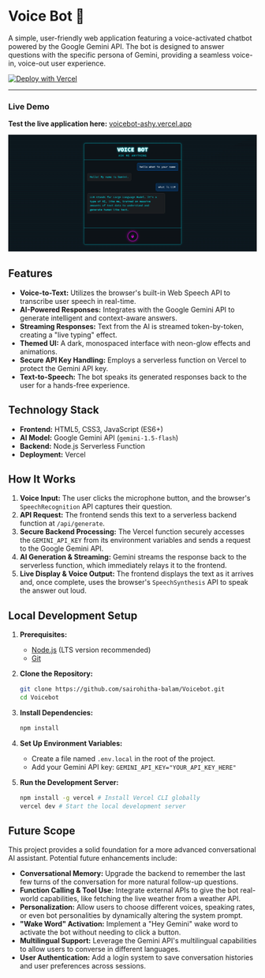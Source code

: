 # Voice Bot 🤖

A simple, user-friendly web application featuring a voice-activated chatbot powered by the Google Gemini API. The bot is designed to answer questions with the specific persona of Gemini, providing a seamless voice-in, voice-out user experience.

[![Deploy with Vercel](https://vercel.com/button)](https://vercel.com)

---

### Live Demo

**Test the live application here:** [voicebot-ashy.vercel.app](https://voicebot-ashy.vercel.app/)

![Voice Bot UI](voicebot.png)

## Features

-   **Voice-to-Text:** Utilizes the browser's built-in Web Speech API to transcribe user speech in real-time.
-   **AI-Powered Responses:** Integrates with the Google Gemini API to generate intelligent and context-aware answers.
-   **Streaming Responses:** Text from the AI is streamed token-by-token, creating a "live typing" effect.
-   **Themed UI:** A dark, monospaced interface with neon-glow effects and animations.
-   **Secure API Key Handling:** Employs a serverless function on Vercel to protect the Gemini API key.
-   **Text-to-Speech:** The bot speaks its generated responses back to the user for a hands-free experience.

## Technology Stack

-   **Frontend:** HTML5, CSS3, JavaScript (ES6+)
-   **AI Model:** Google Gemini API (`gemini-1.5-flash`)
-   **Backend:** Node.js Serverless Function
-   **Deployment:** Vercel

## How It Works

1.  **Voice Input:** The user clicks the microphone button, and the browser's `SpeechRecognition` API captures their question.
2.  **API Request:** The frontend sends this text to a serverless backend function at `/api/generate`.
3.  **Secure Backend Processing:** The Vercel function securely accesses the `GEMINI_API_KEY` from its environment variables and sends a request to the Google Gemini API.
4.  **AI Generation & Streaming:** Gemini streams the response back to the serverless function, which immediately relays it to the frontend.
5.  **Live Display & Voice Output:** The frontend displays the text as it arrives and, once complete, uses the browser's `SpeechSynthesis` API to speak the answer out loud.

## Local Development Setup

1.  **Prerequisites:**
    -   [Node.js](https://nodejs.org/) (LTS version recommended)
    -   [Git](https://git-scm.com/)

2.  **Clone the Repository:**
    ```bash
    git clone https://github.com/sairohitha-balam/Voicebot.git
    cd Voicebot
    ```

3.  **Install Dependencies:**
    ```bash
    npm install
    ```

4.  **Set Up Environment Variables:**
    -   Create a file named `.env.local` in the root of the project.
    -   Add your Gemini API key: `GEMINI_API_KEY="YOUR_API_KEY_HERE"`

5.  **Run the Development Server:**
    ```bash
    npm install -g vercel # Install Vercel CLI globally
    vercel dev # Start the local development server
    ```

## Future Scope

This project provides a solid foundation for a more advanced conversational AI assistant. Potential future enhancements include:

* **Conversational Memory:** Upgrade the backend to remember the last few turns of the conversation for more natural follow-up questions.
* **Function Calling & Tool Use:** Integrate external APIs to give the bot real-world capabilities, like fetching the live weather from a weather API.
* **Personalization:** Allow users to choose different voices, speaking rates, or even bot personalities by dynamically altering the system prompt.
* **"Wake Word" Activation:** Implement a "Hey Gemini" wake word to activate the bot without needing to click a button.
* **Multilingual Support:** Leverage the Gemini API's multilingual capabilities to allow users to converse in different languages.
* **User Authentication:** Add a login system to save conversation histories and user preferences across sessions.
